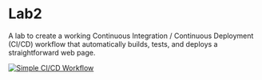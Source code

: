 # Lab2
A lab to create a working Continuous Integration / Continuous Deployment (CI/CD) workflow that automatically builds, tests, and deploys a straightforward web page.

[![Simple CI/CD Workflow](https://github.com/Ernesto-Auerbach/Lab2/actions/workflows/ci-cd.yml/badge.svg?branch=main)](https://github.com/Ernesto-Auerbach/Lab2/actions/workflows/ci-cd.yml)
